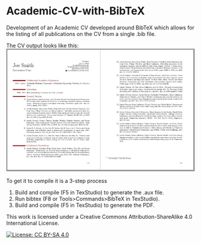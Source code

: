 
# Academic-CV-with-BibTeX
Development of an Academic CV developed around BibTeX which allows for the listing of all publications on the CV from a single .bib file. 

The CV output looks like this:
![Image of NMR](CV_2_pages.jpg)

To get it to compile it is a 3-step process
1. Build and compile (F5 in TexStudio) to generate the .aux file.
1. Run bibtex (F8 or Tools>Commands>BibTeX in TexStudio).
1. Build and compile (F5 in TexStudio) to generate the PDF.

This work is licensed under a Creative Commons Attribution-ShareAlike 4.0 International License.

[![License: CC BY-SA 4.0](https://img.shields.io/badge/License-CC_BY--SA_4.0-lightgrey.svg)](https://creativecommons.org/licenses/by-sa/4.0/)
